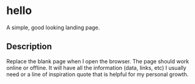 # hello
A simple, good looking landing page. 

## Description
Replace the blank page when I open the browser. The page should work online or offline. It will have all the information (data, links, etc) I usually need or a line of inspiration quote that is helpful for my personal growth. 
